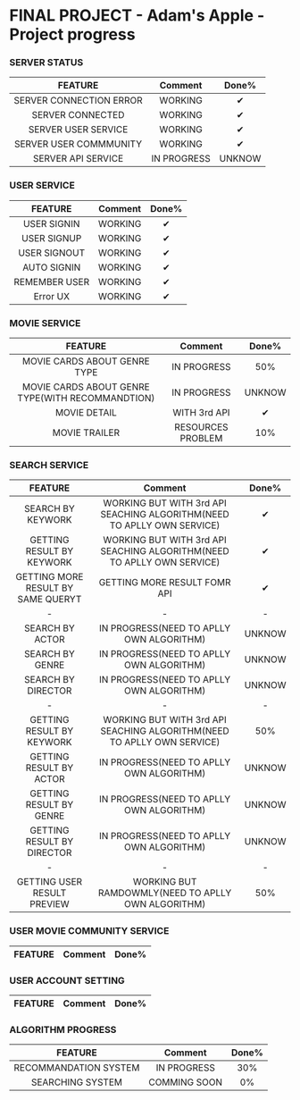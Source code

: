 # FINAL PROJECT - Adam's Apple - Project progress

### SERVER STATUS
|FEATURE|Comment|Done%|
|:---:|:---:|:---:|
|SERVER CONNECTION ERROR|WORKING|✔|
|SERVER CONNECTED|WORKING|✔|
|SERVER USER SERVICE|WORKING|✔|
|SERVER USER COMMMUNITY|WORKING|✔|
|SERVER API SERVICE|IN PROGRESS|UNKNOW|


### USER SERVICE
|FEATURE|Comment|Done%|
|:---:|:---:|:---:|
|USER SIGNIN|WORKING|✔|
|USER SIGNUP|WORKING|✔|
|USER SIGNOUT|WORKING|✔|
|AUTO SIGNIN|WORKING|✔|
|REMEMBER USER|WORKING|✔|
|Error UX|WORKING|✔|

### MOVIE SERVICE
|FEATURE|Comment|Done%|
|:---:|:---:|:---:|
|MOVIE CARDS ABOUT GENRE TYPE|IN PROGRESS|50%|
|MOVIE CARDS ABOUT GENRE TYPE(WITH RECOMMANDTION)|IN PROGRESS|UNKNOW|
|MOVIE DETAIL|WITH 3rd API|✔|
|MOVIE TRAILER|RESOURCES PROBLEM|10%|

### SEARCH SERVICE
|FEATURE|Comment|Done%|
|:---:|:---:|:---:|
|SEARCH BY KEYWORK|WORKING BUT WITH 3rd API SEACHING ALGORITHM(NEED TO APLLY OWN SERVICE)|✔|
|GETTING RESULT BY KEYWORK|WORKING BUT WITH 3rd API SEACHING ALGORITHM(NEED TO APLLY OWN SERVICE)|✔|
|GETTING MORE RESULT BY SAME QUERYT |GETTING MORE RESULT FOMR API|✔|
|-|-|-|
|SEARCH BY ACTOR|IN PROGRESS(NEED TO APLLY OWN ALGORITHM)|UNKNOW|
|SEARCH BY GENRE|IN PROGRESS(NEED TO APLLY OWN ALGORITHM)|UNKNOW|
|SEARCH BY DIRECTOR|IN PROGRESS(NEED TO APLLY OWN ALGORITHM)|UNKNOW|
|-|-|-|
|GETTING RESULT BY KEYWORK|WORKING BUT WITH 3rd API SEACHING ALGORITHM(NEED TO APLLY OWN SERVICE)|50%|
|GETTING RESULT BY ACTOR|IN PROGRESS(NEED TO APLLY OWN ALGORITHM)|UNKNOW|
|GETTING RESULT BY GENRE|IN PROGRESS(NEED TO APLLY OWN ALGORITHM)|UNKNOW|
|GETTING RESULT BY DIRECTOR|IN PROGRESS(NEED TO APLLY OWN ALGORITHM)|UNKNOW|
|-|-|-|
|GETTING USER RESULT PREVIEW|WORKING BUT RAMDOWMLY(NEED TO APLLY OWN ALGORITHM)|50%|


### USER MOVIE COMMUNITY SERVICE
|FEATURE|Comment|Done%|
|:---:|:---:|:---:|

### USER ACCOUNT SETTING
|FEATURE|Comment|Done%|
|:---:|:---:|:---:|

### ALGORITHM PROGRESS
|FEATURE|Comment|Done%|
|:---:|:---:|:---:|
|RECOMMANDATION SYSTEM|IN PROGRESS|30%|
|SEARCHING SYSTEM|COMMING SOON|0%|

